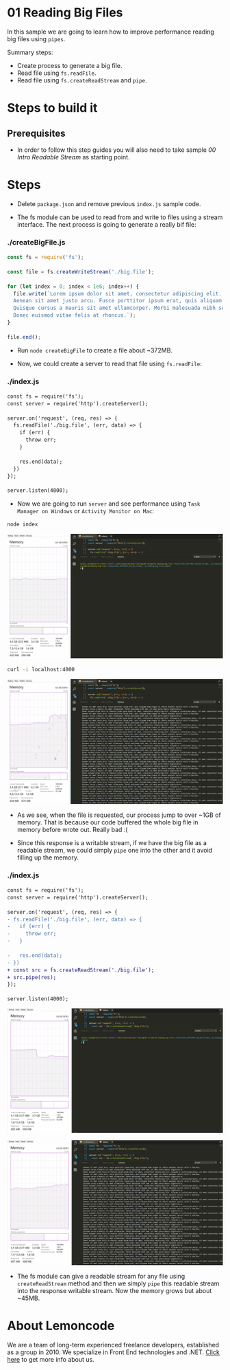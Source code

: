# 01 Reading Big Files

In this sample we are going to learn how to improve performance reading big files using `pipes`.

Summary steps:

- Create process to generate a big file.
- Read file using `fs.readFile`.
- Read file using `fs.createReadStream` and `pipe`.

# Steps to build it

## Prerequisites

- In order to follow this step guides you will also need to take sample _00 Intro Readable Stream_ as starting point.

# Steps

- Delete `package.json` and remove previous `index.js` sample code.

- The fs module can be used to read from and write to files using a stream interface. The next process is going to generate a really bif file:

### ./createBigFile.js

```javascript
const fs = require('fs');

const file = fs.createWriteStream('./big.file');

for (let index = 0; index < 1e6; index++) {
  file.write(`Lorem ipsum dolor sit amet, consectetur adipiscing elit. Aliquam ac scelerisque massa, sit amet consectetur enim.
  Aenean sit amet justo arcu. Fusce porttitor ipsum erat, quis aliquam diam congue id. Mauris maximus iaculis velit a faucibus.
  Quisque cursus a mauris sit amet ullamcorper. Morbi malesuada nibh sem, sit amet porta mauris dignissim ac.
  Donec euismod vitae felis at rhoncus.`);
}

file.end();

```

- Run `node createBigFile` to create a file about ~372MB.

- Now, we could create a server to read that file using `fs.readFile`:

### ./index.js

```diff
const fs = require('fs');
const server = require('http').createServer();

server.on('request', (req, res) => {
  fs.readFile('./big.file', (err, data) => {
    if (err) {
      throw err;
    }

    res.end(data);
  })
});

server.listen(4000);

```

- Now we are going to run `server` and see performance using `Task Manager on Windows` or `Activity Monitor on Mac`:

```bash
node index
```

![Before use fs.readFile](../../99%20Resources/06%20Streams/01%20Reading%20Big%20Files/Before%20use%20fs.readFile.png)

```bash
curl -i localhost:4000
```

![After use fs.readFile](../../99%20Resources/06%20Streams/01%20Reading%20Big%20Files/After%20use%20fs.readFile.png)

- As we see, when the file is requested, our process jump to over ~1GB of memory. That is because our code buffered the whole big file in memory before wrote out. Really bad :(

- Since this response is a writable stream, if we have the big file as a readable stream, we could simply `pipe` one into the other and it avoid filling up the memory.

### ./index.js

```diff
const fs = require('fs');
const server = require('http').createServer();

server.on('request', (req, res) => {
- fs.readFile('./big.file', (err, data) => {
-   if (err) {
-     throw err;
-   }

-   res.end(data);
- })
+ const src = fs.createReadStream('./big.file');
+ src.pipe(res);
});

server.listen(4000);

```

![Before use fs.createReadStream](../../99%20Resources/06%20Streams/01%20Reading%20Big%20Files/Before%20use%20fs.createReadStream.png)

![After use fs.createReadStream](../../99%20Resources/06%20Streams/01%20Reading%20Big%20Files/After%20use%20fs.createReadStream.png)

- The fs module can give a readable stream for any file using `createReadStream` method and then we simply `pipe` this readable stream into the response writable stream. Now the memory grows but about ~45MB.

# About Lemoncode

We are a team of long-term experienced freelance developers, established as a group in 2010.
We specialize in Front End technologies and .NET. [Click here](http://lemoncode.net/services/en/#en-home) to get more info about us.
